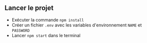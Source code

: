 ## Lancer le projet
- Exécuter la commande `npm install` 
- Créer un fichier `.env` avec les variables d'environnement `NAME` et `PASSWORD`
- Lancer `npm start` dans le terminal